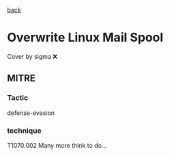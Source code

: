 [back](../index.md)
# Overwrite Linux Mail Spool
Cover by sigma :x: 
## MITRE
### Tactic
defense-evasion
### technique
T1070.002
Many more think to do...
